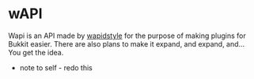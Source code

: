 # wAPI

Wapi is an API made by [wapidstyle](https://github.com/wapidstyle) for the purpose of
making plugins for Bukkit easier. There are also plans to make it expand, and expand, and...  
You get the idea.
* note to self - redo this
